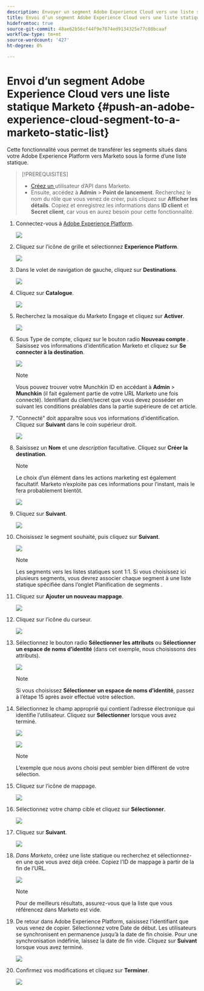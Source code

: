 ```yaml
---
description: Envoyer un segment Adobe Experience Cloud vers une liste statique Marketo - Documents Marketo - Documentation du produit
title: Envoi d’un segment Adobe Experience Cloud vers une liste statique Marketo
hidefromtoc: true
source-git-commit: 48ae62b56cf44f9e7874ed9134325e77c08bcaaf
workflow-type: tm+mt
source-wordcount: '427'
ht-degree: 0%

---
```


# Envoi d’un segment Adobe Experience Cloud vers une liste statique Marketo {#push-an-adobe-experience-cloud-segment-to-a-marketo-static-list}

Cette fonctionnalité vous permet de transférer les segments situés dans votre Adobe Experience Platform vers Marketo sous la forme d’une liste statique.

>[!PREREQUISITES]
>
>* [Créez un ](/help/marketo/product-docs/administration/users-and-roles/create-an-api-only-user.md) utilisateur d’API dans Marketo.
>* Ensuite, accédez à **Admin** > **Point de lancement**. Recherchez le nom du rôle que vous venez de créer, puis cliquez sur **Afficher les détails**. Copiez et enregistrez les informations dans **ID client** et **Secret client**, car vous en aurez besoin pour cette fonctionnalité.


1. Connectez-vous à [Adobe Experience Platform](https://experience.adobe.com/).

   ![](assets/push-an-adobe-experience-cloud-segment-to-a-marketo-static-list-1.png)

1. Cliquez sur l’icône de grille et sélectionnez **Experience Platform**.

   ![](assets/push-an-adobe-experience-cloud-segment-to-a-marketo-static-list-2.png)

1. Dans le volet de navigation de gauche, cliquez sur **Destinations**.

   ![](assets/push-an-adobe-experience-cloud-segment-to-a-marketo-static-list-3.png)

1. Cliquez sur **Catalogue**.

   ![](assets/push-an-adobe-experience-cloud-segment-to-a-marketo-static-list-4.png)

1. Recherchez la mosaïque du Marketo Engage et cliquez sur **Activer**.

   ![](assets/push-an-adobe-experience-cloud-segment-to-a-marketo-static-list-5.png)

1. Sous Type de compte, cliquez sur le bouton radio **Nouveau compte** . Saisissez vos informations d’identification Marketo et cliquez sur **Se connecter à la destination**.

   ![](assets/push-an-adobe-experience-cloud-segment-to-a-marketo-static-list-6.png)

   >[!NOTE]
   >
   >Vous pouvez trouver votre Munchkin ID en accédant à **Admin** > **Munchkin** (il fait également partie de votre URL Marketo une fois connecté). Identifiant du client/secret que vous devez posséder en suivant les conditions préalables dans la partie supérieure de cet article.

1. &quot;Connecté&quot; doit apparaître sous vos informations d’identification. Cliquez sur **Suivant** dans le coin supérieur droit.

   ![](assets/push-an-adobe-experience-cloud-segment-to-a-marketo-static-list-7.png)

1. Saisissez un **Nom** et une _description_ facultative. Cliquez sur **Créer la destination**.

   >[!NOTE]
   >
   >Le choix d’un élément dans les actions marketing est également facultatif. Marketo n’exploite pas ces informations pour l’instant, mais le fera probablement bientôt.

   ![](assets/push-an-adobe-experience-cloud-segment-to-a-marketo-static-list-8.png)

1. Cliquez sur **Suivant**.

   ![](assets/push-an-adobe-experience-cloud-segment-to-a-marketo-static-list-9.png)

1. Choisissez le segment souhaité, puis cliquez sur **Suivant**.

   ![](assets/push-an-adobe-experience-cloud-segment-to-a-marketo-static-list-10.png)

   >[!NOTE]
   >
   >Les segments vers les listes statiques sont 1:1. Si vous choisissez ici plusieurs segments, vous devrez associer chaque segment à une liste statique spécifiée dans l’onglet Planification de segments .

1. Cliquez sur **Ajouter un nouveau mappage**.

   ![](assets/push-an-adobe-experience-cloud-segment-to-a-marketo-static-list-11.png)

1. Cliquez sur l’icône du curseur.

   ![](assets/push-an-adobe-experience-cloud-segment-to-a-marketo-static-list-12.png)

1. Sélectionnez le bouton radio **Sélectionner les attributs** ou **Sélectionner un espace de noms d’identité** (dans cet exemple, nous choisissons des attributs).

   ![](assets/push-an-adobe-experience-cloud-segment-to-a-marketo-static-list-13.png)

   >[!NOTE]
   >
   >Si vous choisissez **Sélectionner un espace de noms d’identité**, passez à l’étape 15 après avoir effectué votre sélection.

1. Sélectionnez le champ approprié qui contient l’adresse électronique qui identifie l’utilisateur. Cliquez sur **Sélectionner** lorsque vous avez terminé.

   ![](assets/push-an-adobe-experience-cloud-segment-to-a-marketo-static-list-14.png)

   ![](assets/push-an-adobe-experience-cloud-segment-to-a-marketo-static-list-15.png)

   >[!NOTE]
   >
   >L’exemple que nous avons choisi peut sembler bien différent de votre sélection.

1. Cliquez sur l’icône de mappage.

   ![](assets/push-an-adobe-experience-cloud-segment-to-a-marketo-static-list-16.png)

1. Sélectionnez votre champ cible et cliquez sur **Sélectionner**.

   ![](assets/push-an-adobe-experience-cloud-segment-to-a-marketo-static-list-17.png)

1. Cliquez sur **Suivant**.

   ![](assets/push-an-adobe-experience-cloud-segment-to-a-marketo-static-list-18.png)

1. _Dans Marketo_, créez une liste statique ou recherchez et sélectionnez-en une que vous avez déjà créée. Copiez l’ID de mappage à partir de la fin de l’URL.

   ![](assets/push-an-adobe-experience-cloud-segment-to-a-marketo-static-list-19.png)

   >[!NOTE]
   >
   >Pour de meilleurs résultats, assurez-vous que la liste que vous référencez dans Marketo est vide.

1. De retour dans Adobe Experience Platform, saisissez l’identifiant que vous venez de copier. Sélectionnez votre Date de début. Les utilisateurs se synchronisent en permanence jusqu’à la date de fin choisie. Pour une synchronisation indéfinie, laissez la date de fin vide. Cliquez sur **Suivant** lorsque vous avez terminé.

   ![](assets/push-an-adobe-experience-cloud-segment-to-a-marketo-static-list-20.png)

1. Confirmez vos modifications et cliquez sur **Terminer**.

   ![](assets/push-an-adobe-experience-cloud-segment-to-a-marketo-static-list-21.png)
